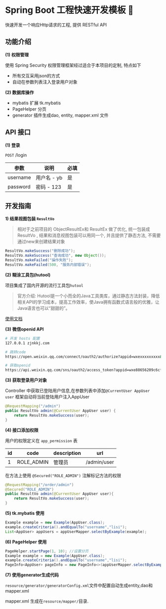 # Spring Boot 工程快速开发模板 :rocket:

快速开发一个响应Http请求的工程, 提供 RESTful API

## 功能介绍

**(1) 权限管理**

使用 Spring Security 权限管理框架经过适合于本项目的定制, 特点如下

* 所有交互采用json的方式
* 自动在参数列表注入登录用户对象

**(2) 数据库操作**

* mybatis 扩展 tk.mybatis
* PageHelper 分页
* generator 插件生成dao, entity, mapper.xml 文件

## API 接口

**(1) 登录**

`POST` /login

| 参数     | 说明        | 必填 |
| -------- | ----------- | ---- |
| username | 用户名 - yb | 是   |
| password | 密码 - 123  | 是   |

## 开发指南

**1) 结果视图包装 `ResultVo`**

> 相对于之前项目的 ObjectResultEx和 ResultEx 做了优化, 统一包装成 ResultVo , 结果和消息视图包装可以用同一个,  并且提供了静态方法, 不需要通过new来创建结果对象

```java
ResultVo.makeSuccess("删除成功");
ResultVo.makeSuccess("查询成功", new Object());
ResultVo.makeFailed("操作失败");
ResultVo.makeFailed(500, "服务内部错误");
```

**(2) 糊涂工具包(hutool)**

项目集成了国内开源的流行工具包`hutool`

> 官方介绍: Hutool是一个小而全的Java工具类库，通过静态方法封装，降低相关API的学习成本，提高工作效率，使Java拥有函数式语言般的优雅，让Java语言也可以“甜甜的”。

[使用文档](https://www.hutool.cn/docs)

**(3) 微信openid API**

```bash
# 开发 hosts 配置
127.0.0.1 zjnkkj.com

# 跳转code
https://open.weixin.qq.com/connect/oauth2/authorize?appid=wxexxxxxxxxx&redirect_uri=http://zjnkkj.com&response_type=code&scope=snsapi_base&state=123&connect_redirect=1#wechat_redirect

# 获取openid
https://api.weixin.qq.com/sns/oauth2/access_token?appid=wxe88656209c6cf6fb&secret=secret&code=001C7NR90fbxGz1G47
```

**(3) 获取登录用户对象**

Controller 中获取已登陆用户信息,在参数列表中添加`@CurrentUser AppUser user` 框架自动将当前登陆用户注入AppUser

```java
@RequestMapping("/admin")
public ResultVo admin(@CurrentUser AppUser user) {
    return ResultVo.makeSuccess(user);
}
```

**(4) 接口添加权限**

用户的权限定义在 `app_permission` 表

| id   | code       | description | url         |
| ---- | ---------- | ----------- | ----------- |
| 1    | ROLE_ADMIN | 管理员      | /admin/user |

在方法上使用 `@Secured("ROLE_ADMIN")` 注解标记方法的权限

```java
@RequestMapping("/order/admin")
@Secured("ROLE_ADMIN")
public ResultVo admin(@CurrentUser AppUser user){
    return ResultVo.makeSuccess(user);
}
```

**(5) tk.mybatis 使用**

```java
Example example = new Example(AppUser.class);
example.createCriteria().andEqualTo("username","lisi");
List<AppUser> appUsers = appUserMapper.selectByExample(example);
```

**(6) PageHelper 使用**

```java
PageHelper.startPage(1, 10); //设置分页
Example example = new Example(AppUser.class);
example.createCriteria().andEqualTo("username","lisi");
PageInfo<AppUser> pageInfo = new PageInfo<>(appUserMapper.selectByExample(example));

```

**(7) 使用generator生成代码**

`resource/generator/generatorConfig.xml`文件中配置自动生成entity,dao和mapper.xml

mapper.xml 生成在`resource/mapper/`目录.